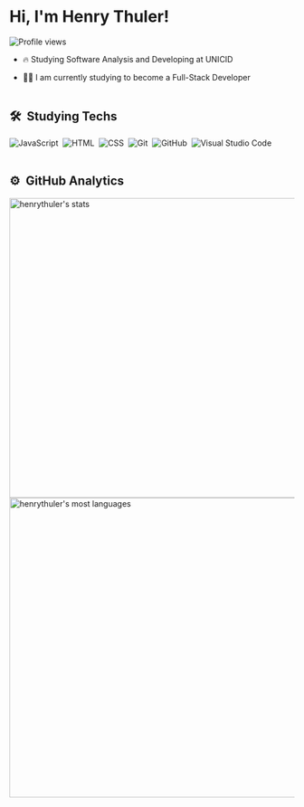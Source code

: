 <h1 align="left">Hi, I'm Henry Thuler!</h1>
<p align="left"> <img src="https://komarev.com/ghpvc/?username=henrythuler&color=yellow" alt="Profile views" /> </p>

- 🔥 Studying Software Analysis and Developing at UNICID

- 👨‍💻 I am currently studying to become a Full-Stack Developer
<br><br>
## 🛠 &nbsp;Studying Techs

![JavaScript](https://img.shields.io/badge/-JavaScript-05122A?style=flat&logo=javascript)&nbsp;
![HTML](https://img.shields.io/badge/-HTML-05122A?style=flat&logo=HTML5)&nbsp;
![CSS](https://img.shields.io/badge/-CSS-05122A?style=flat&logo=CSS3&logoColor=1572B6)&nbsp;
![Git](https://img.shields.io/badge/-Git-05122A?style=flat&logo=git)&nbsp;
![GitHub](https://img.shields.io/badge/-GitHub-05122A?style=flat&logo=github)&nbsp;
![Visual Studio Code](https://img.shields.io/badge/-Visual%20Studio%20Code-05122A?style=flat&logo=visual-studio-code&logoColor=007ACC)&nbsp;
<br><br>
## ⚙️ &nbsp;GitHub Analytics

<p align="left">
<img width="530em" src="https://github-readme-stats.vercel.app/api?username=henrythuler&show_icons=true&theme=vision-friendly-dark" alt="henrythuler's stats"/>
<img width="530em" src="https://github-readme-stats.vercel.app/api/top-langs/?username=henrythuler&layout=compact&theme=vision-friendly-dark" alt="henrythuler's most languages"/>
</p>
<br><br>
